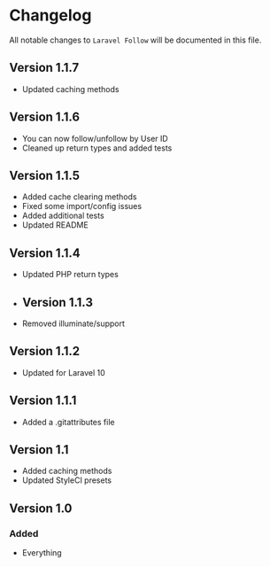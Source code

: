 # Changelog

All notable changes to `Laravel Follow` will be documented in this file.

## Version 1.1.7

- Updated caching methods

## Version 1.1.6

- You can now follow/unfollow by User ID
- Cleaned up return types and added tests

## Version 1.1.5

- Added cache clearing methods
- Fixed some import/config issues
- Added additional tests
- Updated README

## Version 1.1.4

- Updated PHP return types

- ## Version 1.1.3

- Removed illuminate/support

## Version 1.1.2

- Updated for Laravel 10

## Version 1.1.1

- Added a .gitattributes file

## Version 1.1

- Added caching methods
- Updated StyleCI presets

## Version 1.0

### Added

- Everything
